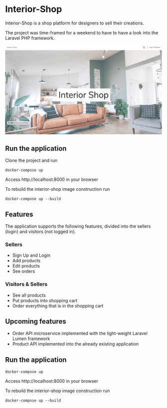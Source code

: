 # Interior-Shop
Interior-Shop is a shop platform for designers to sell their creations.

The project was time-framed for a weekend to have to have a look into the Laravel PHP framework.

![alt text](readme/shop1.gif "Logo Title Text 1") 

## Run the application
Clone the project and run
```
docker-compose up
```
Access http://localhost:8000 in your browser

To rebuild the interior-shop image construction run
```
docker-compose up --build
```

## Features
The application supports the following features, divided into the sellers (login) and visitors (not logged in).
### Sellers
* Sign Up and Login
* Add products
* Edit products
* See orders

### Visitors & Sellers
* See all products
* Put products into shopping cart
* Order everything that is in the shopping cart

## Upcoming features
* Order API microservice implemented with the light-weight Laravel Lumen framework
* Product API implemented into the already existing application

## Run the application

```
docker-compose up
```
Access http://localhost:8000 in your browser

To rebuild the interior-shop image construction run
```
docker-compose up --build
```
